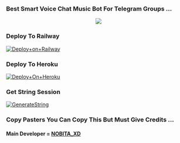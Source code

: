 ### Best Smart Voice Chat Music Bot For Telegram Groups ...


<p align="center"><a href="https://t.me/AAPLI_YAARI"><img src="https://telegra.ph/file/1895702c84212d6076daa.jpg"></a></p>




### Deploy To Railway

[![Deploy+on+Railway](https://railway.app/button.svg)](https://railway.app/new/template?template=https://github.com/NOBITAXDD/MUSIC_WORLD&envs=API_ID,API_HASH,BOT_TOKEN,STRING_SESSION)


### Deploy To Heroku

[![Deploy+On+Heroku](https://www.herokucdn.com/deploy/button.svg)](https://heroku.com/deploy?template=https://github.com/NOBITAXDD/SHIZUKA_NOBITA_MUSIC)



### Get String Session

[![GenerateString](https://img.shields.io/badge/repl.it-generateString-yellowgreen)](https://t.me/StringGeneratorRobot)



### Copy Pasters You Can Copy This But Must Give Credits ...

#### Main Developer = [NOBITA_XD](https://t.me/Nobi_xxd)
